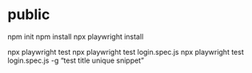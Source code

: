 # public

npm init npm install npx playwright install

npx playwright test npx playwright test login.spec.js npx playwright test login.spec.js -g “test title unique snippet”

